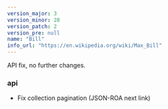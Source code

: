 ```yaml
---
version_major: 3
version_minor: 28
version_patch: 2
version_pre: null
name: "Bill"
info_url: "https://en.wikipedia.org/wiki/Max_Bill"
---
```


API fix, no further changes.

### api

- Fix collection pagination (JSON-ROA next link)
